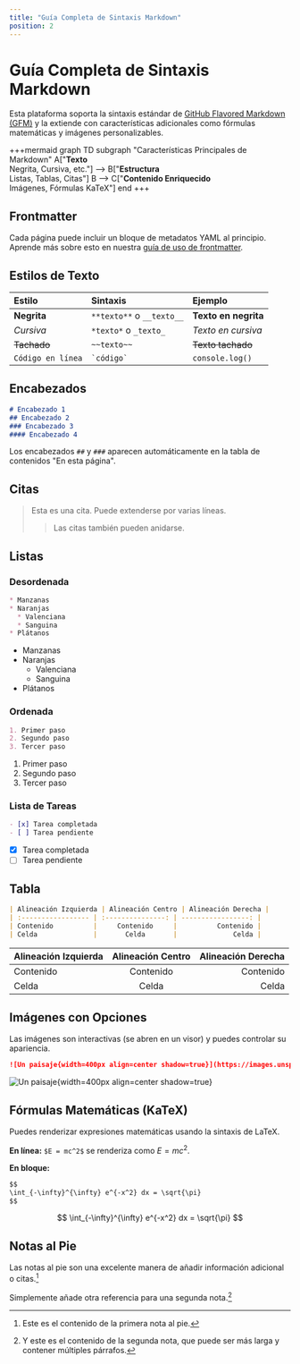 ```yaml
---
title: "Guía Completa de Sintaxis Markdown"
position: 2
---
```


# Guía Completa de Sintaxis Markdown

Esta plataforma soporta la sintaxis estándar de [GitHub Flavored Markdown (GFM)](https://github.github.com/gfm/) y la extiende con características adicionales como fórmulas matemáticas y imágenes personalizables.

+++mermaid
graph TD
    subgraph "Características Principales de Markdown"
        A["**Texto**<br>Negrita, Cursiva, etc."] --> B["**Estructura**<br>Listas, Tablas, Citas"]
        B --> C["**Contenido Enriquecido**<br>Imágenes, Fórmulas KaTeX"]
    end
+++

## Frontmatter

Cada página puede incluir un bloque de metadatos YAML al principio. Aprende más sobre esto en nuestra [guía de uso de frontmatter](./03-uso-de-frontmatter.md).

## Estilos de Texto

| Estilo | Sintaxis | Ejemplo |
| :--- | :--- | :--- |
| **Negrita** | `**texto**` o `__texto__` | **Texto en negrita** |
| *Cursiva* | `*texto*` o `_texto_` | *Texto en cursiva* |
| ~~Tachado~~ | `~~texto~~` | ~~Texto tachado~~ |
| `Código en línea` | `` `código` `` | `console.log()` |

## Encabezados

```markdown
# Encabezado 1
## Encabezado 2
### Encabezado 3
#### Encabezado 4
```
Los encabezados `##` y `###` aparecen automáticamente en la tabla de contenidos "En esta página".

## Citas

> Esta es una cita. Puede extenderse por varias líneas.
>
> > Las citas también pueden anidarse.

## Listas

### Desordenada
```markdown
* Manzanas
* Naranjas
  * Valenciana
  * Sanguina
* Plátanos
```
* Manzanas
* Naranjas
  * Valenciana
  * Sanguina
* Plátanos

### Ordenada
```markdown
1. Primer paso
2. Segundo paso
3. Tercer paso
```
1. Primer paso
2. Segundo paso
3. Tercer paso

### Lista de Tareas
```markdown
- [x] Tarea completada
- [ ] Tarea pendiente
```
- [x] Tarea completada
- [ ] Tarea pendiente

## Tabla

```markdown
| Alineación Izquierda | Alineación Centro | Alineación Derecha |
| :----------------- | :---------------: | -----------------: |
| Contenido          |     Contenido     |          Contenido |
| Celda              |       Celda       |              Celda |
```
| Alineación Izquierda | Alineación Centro | Alineación Derecha |
| :----------------- | :---------------: | -----------------: |
| Contenido          |     Contenido     |          Contenido |
| Celda              |       Celda       |              Celda |

## Imágenes con Opciones

Las imágenes son interactivas (se abren en un visor) y puedes controlar su apariencia.

```markdown
![Un paisaje{width=400px align=center shadow=true}](https://images.unsplash.com/photo-1470770841072-f978cf4d019e?w=800)
```
![Un paisaje{width=400px align=center shadow=true}](https://images.unsplash.com/photo-1470770841072-f978cf4d019e?w=800)

## Fórmulas Matemáticas (KaTeX)

Puedes renderizar expresiones matemáticas usando la sintaxis de LaTeX.

**En línea:** `$E = mc^2$` se renderiza como $E = mc^2$.

**En bloque:**
```markdown
$$
\int_{-\infty}^{\infty} e^{-x^2} dx = \sqrt{\pi}
$$
```
$$
\int_{-\infty}^{\infty} e^{-x^2} dx = \sqrt{\pi}
$$

## Notas al Pie

Las notas al pie son una excelente manera de añadir información adicional o citas.[^1]

Simplemente añade otra referencia para una segunda nota.[^nota-larga]

[^1]: Este es el contenido de la primera nota al pie.
[^nota-larga]: Y este es el contenido de la segunda nota, que puede ser más larga y contener múltiples párrafos.

